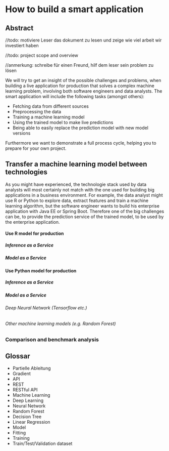 # How to build a smart application

## Abstract
//todo: motiviere Leser das dokument zu lesen und zeige wie viel arbeit wir investiert haben

//todo: project scope and overview

//anmerkung: schreibe für einen Freund, hilf dem leser sein problem zu lösen

We will try to get an insight of the possible challenges and problems, when building a live application for production that solves a complex machine learning problem, involving both software engineers and data analysts. The smart application will include the following tasks (amongst others):
* Fetching data from different sources
* Preprocessing the data
* Training a machine learning model
* Using the trained model to make live predictions
* Being able to easily replace the prediction model with new model versions

Furthermore we want to demonstrate a full process cycle, helping you to prepare for your own project.

## Transfer a machine learning model between technologies
As you might have experienced, the technologie stack used by data analysts will most certainly not match with the one used for building big applications in a business environment. For example, the data analyst might use R or Python to explore data, extract features and train a machine learning algorithm, but the software engineer wants to build his enterprise application with Java EE or Spring Boot. Therefore one of the big challenges can be, to provide the prediction service of the trained model, to be used by the enterprise application.


#### Use R model for production
##### Inference as a Service
##### Model as a Service
#### Use Python model for production
##### Inference as a Service
##### Model as a Service
###### Deep Neural Network (Tensorflow etc.)
###### Other machine learning models (e.g. Random Forest) 

### Comparison and benchmark analysis

## Glossar
* Partielle Ableitung
* Gradient
* API
* REST
* RESTful API
* Machine Learning
* Deep Learning
* Neural Network
* Random Forest
* Decision Tree
* Linear Regression
* Model
* Fitting
* Training
* Train/Test/Validation dataset
